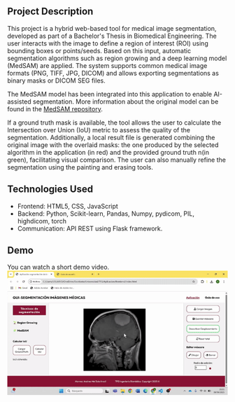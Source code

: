 ## Project Description
This project is a hybrid web-based tool for medical image segmentation, developed as part of a Bachelor's Thesis in Biomedical Engineering. The user interacts with the image to define a region of interest (ROI) using bounding boxes or points/seeds. Based on this input, automatic segmentation algorithms such as region growing and a deep learning model (MedSAM) are applied. The system supports common medical image formats (PNG, TIFF, JPG, DICOM) and allows exporting segmentations as binary masks or DICOM SEG files.

The MedSAM model has been integrated into this application to enable AI-assisted segmentation. More information about the original model can be found in the [MedSAM repository](https://github.com/bowang-lab/MedSAM). 

If a ground truth mask is available, the tool allows the user to calculate the Intersection over Union (IoU) metric to assess the quality of the segmentation. Additionally, a local result file is generated combining the original image with the overlaid masks: the one produced by the selected algorithm in the application (in red) and the provided ground truth n(in green), facilitating visual comparison. The user can also manually refine the segmentation using the painting and erasing tools.

## Technologies Used
- Frontend: HTML5, CSS, JavaScript
- Backend: Python, Scikit-learn, Pandas, Numpy, pydicom, PIL, highdicom, torch
- Communication: API REST using Flask framework.

## Demo
You can watch a short demo video. 
![Demo of the application](demoTFG.gif)
